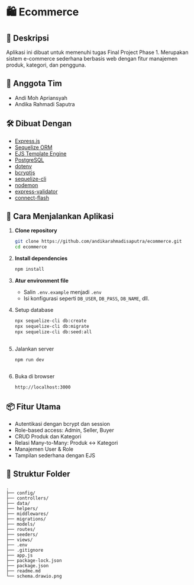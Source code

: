 # 🛍️ Ecommerce

## 📄 Deskripsi
Aplikasi ini dibuat untuk memenuhi tugas Final Project Phase 1. Merupakan sistem e-commerce sederhana berbasis web dengan fitur manajemen produk, kategori, dan pengguna.

## 👥 Anggota Tim
- Andi Moh Apriansyah
- Andika Rahmadi Saputra

## 🛠️ Dibuat Dengan
- [Express.js](https://expressjs.com/)
- [Sequelize ORM](https://sequelize.org/)
- [EJS Template Engine](https://ejs.co/)
- [PostgreSQL](https://www.postgresql.org/)
- [dotenv](https://www.npmjs.com/package/dotenv)
- [bcryptjs](https://www.npmjs.com/package/bcryptjs)
- [sequelize-cli](https://www.npmjs.com/package/sequelize-cli)
- [nodemon](https://www.npmjs.com/package/nodemon)
- [express-validator](https://www.npmjs.com/package/express-validator)
- [connect-flash](https://www.npmjs.com/package/connect-flash)

## 🚀 Cara Menjalankan Aplikasi

  1. **Clone repository**
     ```bash
     git clone https://github.com/andikarahmadisaputra/ecommerce.git
     cd ecommerce

  2. **Install dependencies**
     ```bash
     npm install

  3. **Atur environment file**
     - Salin `.env.example` menjadi `.env`
     - Isi konfigurasi seperti `DB_USER`, `DB_PASS`, `DB_NAME`, dll.

  4. Setup database
     ```bash
     npx sequelize-cli db:create
     npx sequelize-cli db:migrate
     npx sequelize-cli db:seed:all
  
  5. Jalankan server
     ```bash
     npm run dev
  
  6. Buka di browser
     ```bash
     http://localhost:3000

## 📦 Fitur Utama
   - Autentikasi dengan bcrypt dan session
   - Role-based access: Admin, Seller, Buyer
   - CRUD Produk dan Kategori
   - Relasi Many-to-Many: Produk ↔ Kategori
   - Manajemen User & Role
   - Tampilan sederhana dengan EJS

## 📁 Struktur Folder
   ```arduino
   .
   ├── config/
   ├── controllers/
   ├── data/
   ├── helpers/
   ├── middlewares/
   ├── migrations/
   ├── models/
   ├── routes/
   ├── seeders/
   ├── views/
   ├── .env
   ├── .gitignore
   ├── app.js
   ├── package-lock.json
   ├── package.json
   ├── readme.md
   └── schema.drawio.png

